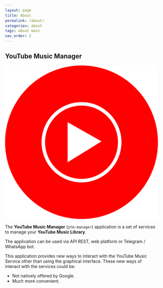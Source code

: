 ```yaml
---
layout: page
title: About
permalink: /about/
categories: about
tags: about main
nav_order: 2
---
```


## YouTube Music Manager
![logo](/assets/images/logo.png)

The **YouTube Music Manager** (`ytm-manager`) application is a set of services to manage your **YouTube Music Library**.

The application can be used via API REST, web platform or Telegram / WhatsApp bot. 

This application provides new ways to interact with the YouTube Music Service other than using the graphical interface.
These new ways of interact with the services could be:
* Not natively offered by Google.
* Much more convenient.

